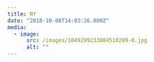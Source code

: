```yaml
---
title: NY
date: "2018-10-08T14:03:26.000Z"
media:
  - image:
      src: /images/1049299233084510209-0.jpg
      alt: ""
---
```

